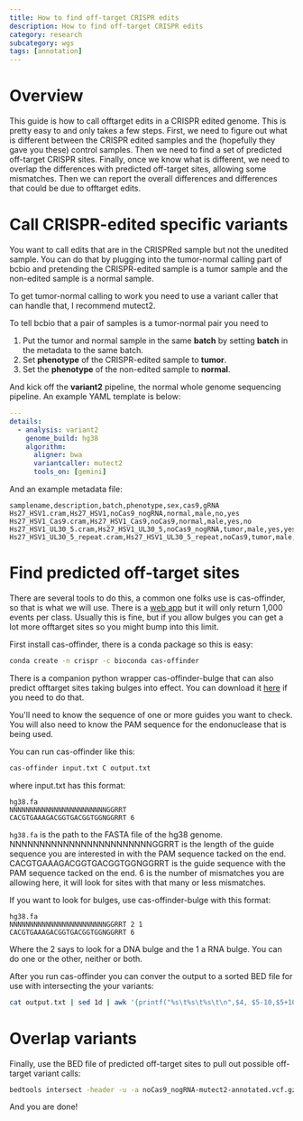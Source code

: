```yaml
---
title: How to find off-target CRISPR edits
description: How to find off-target CRISPR edits
category: research
subcategory: wgs
tags: [annotation]
---
```


# Overview
This guide is how to call offtarget edits in a CRISPR edited genome. This is
pretty easy to and only takes a few steps. First, we need to figure out what is
different between the CRISPR edited samples and the (hopefully they gave you
these) control samples. Then we need to find a set of predicted off-target
CRISPR sites. Finally, once we know what is different, we need to overlap the
differences with predicted off-target sites, allowing some mismatches.  Then we
can report the overall differences and differences that could be due to
offtarget edits.

# Call CRISPR-edited specific variants
You want to call edits that are in the CRISPRed sample but not the unedited
sample. You can do that by plugging into the tumor-normal calling part of bcbio
and pretending the CRISPR-edited sample is a tumor sample and the non-edited
sample is a normal sample.

To get tumor-normal calling to work you need to use a variant caller that
can handle that, I recommend mutect2.

To tell bcbio that a pair of samples is a tumor-normal pair you need to

1. Put the tumor and normal sample in the same **batch** by setting **batch** in the metadata to the same batch.
2. Set **phenotype** of the CRISPR-edited sample to **tumor**.
3. Set the **phenotype** of the non-edited sample to **normal**.

And kick off the **variant2** pipeline, the normal whole genome sequencing pipeline. An example YAML template is below:

```yaml
---
details:
  - analysis: variant2
    genome_build: hg38
    algorithm:
      aligner: bwa
      variantcaller: mutect2
      tools_on: [gemini]
```

And an example metadata file:

```csv
samplename,description,batch,phenotype,sex,cas9,gRNA
Hs27_HSV1.cram,Hs27_HSV1,noCas9_nogRNA,normal,male,no,yes
Hs27_HSV1_Cas9.cram,Hs27_HSV1_Cas9,noCas9,normal,male,yes,no
Hs27_HSV1_UL30_5.cram,Hs27_HSV1_UL30_5,noCas9_nogRNA,tumor,male,yes,yes
Hs27_HSV1_UL30_5_repeat.cram,Hs27_HSV1_UL30_5_repeat,noCas9,tumor,male,yes,yes
```

# Find predicted off-target sites
There are several tools to do this, a common one folks use is cas-offinder, so
that is what we will use. There is a [web app](http://www.rgenome.net/cas-offinder/) but it will only return 1,000 events per
class. Usually this is fine, but if you allow bulges you can get a lot more offtarget sites so you might bump into this limit.

First install cas-offinder, there is a conda package so this is easy:

```bash
conda create -n crispr -c bioconda cas-offinder
```

There is a companion python wrapper cas-offinder-bulge that can also predict
offtarget sites taking bulges into effect. You can download it
[here](https://raw.githubusercontent.com/hyugel/cas-offinder-bulge/master/cas-offinder-bulge) if
you need to do that.

You'll need to know the sequence of one or more guides you want to check. You will also need to know
the PAM sequence for the endonuclease that is being used. 

You can run cas-offinder like this:

```bash
cas-offinder input.txt C output.txt
```

where input.txt has this format:

```
hg38.fa
NNNNNNNNNNNNNNNNNNNNNNNNGGRRT
CACGTGAAAGACGGTGACGGTGGNGGRRT 6
```

`hg38.fa` is the path to the FASTA file of the hg38 genome. NNNNNNNNNNNNNNNNNNNNNNNNGGRRT is the length of the guide sequence you are interested in with the PAM sequence tacked on the end.
CACGTGAAAGACGGTGACGGTGGNGGRRT is the guide sequence with the PAM sequence tacked on the end. 6 is the number of mismatches you are allowing here, it will look for sites with that many
or less mismatches.

If you want to look for bulges, use cas-offinder-bulge with this format:

```
hg38.fa
NNNNNNNNNNNNNNNNNNNNNNNNGGRRT 2 1
CACGTGAAAGACGGTGACGGTGGNGGRRT 6
```

Where the 2 says to look for a DNA bulge and the 1 a RNA bulge. You can do one or the other, neither or both.

After you run cas-offinder you can conver the output to a sorted BED file for use with intersecting the your variants:

```bash
cat output.txt | sed 1d | awk '{printf("%s\t%s\t%s\t\n",$4, $5-10,$5+10)}' | sort -V -k 1,1 -k2,2n  > output.bed
```

# Overlap variants
Finally, use the BED file of predicted off-target sites to pull out possible off-target variant calls:

```bash
bedtools intersect -header -u -a noCas9_nogRNA-mutect2-annotated.vcf.gz -b output.bed
```

And you are done!
